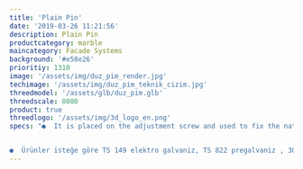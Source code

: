 ```yaml
---
title: 'Plain Pin'
date: '2019-03-26 11:21:56'
description: Plain Pin
productcategory: marble
maincategory: Facade Systems
background: '#e58e26'
prioritiy: 1310
image: '/assets/img/duz_pim_render.jpg'
techimage: '/assets/img/duz_pim_teknik_cizim.jpg'
threedmodel: '/assets/glb/duz_pim.glb'
threedscale: 8000
product: true
threedlogo: '/assets/img/3d_logo_en.png'
specs: "●  It is placed on the adjustment screw and used to fix the natural stones.


●  Ürünler isteğe göre TS 149 elektro galvaniz, TS 822 pregalvaniz , 304 ve 430 paslanmaz çelikten üretilebilmektedir."
---
```

